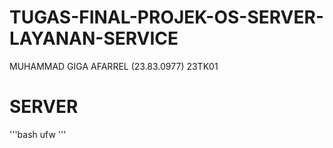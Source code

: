 # TUGAS-FINAL-PROJEK-OS-SERVER-LAYANAN-SERVICE
MUHAMMAD GIGA AFARREL (23.83.0977) 23TK01
# SERVER

'''bash 
ufw
'''
